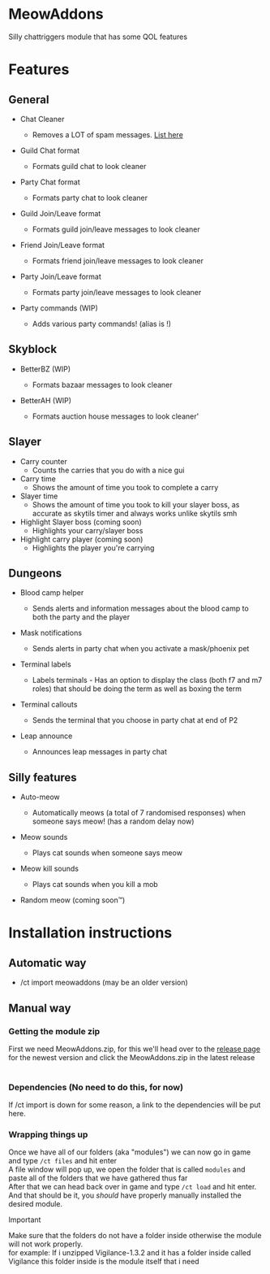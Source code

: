 # MeowAddons
Silly chattriggers module that has some QOL features

# Features 

## General
 
- Chat Cleaner 
  - Removes a LOT of spam messages. [List here](https://github.com/kiwidotzip/MeowAddons/blob/main/chatcleanerlist.json)

- Guild Chat format
  - Formats guild chat to look cleaner

- Party Chat format
  - Formats party chat to look cleaner

- Guild Join/Leave format
  - Formats guild join/leave messages to look cleaner

- Friend Join/Leave format
  - Formats friend join/leave messages to look cleaner

- Party Join/Leave format
  - Formats party join/leave messages to look cleaner

- Party commands (WIP)
  - Adds various party commands! (alias is !)

## Skyblock

- BetterBZ (WIP)
  - Formats bazaar messages to look cleaner

- BetterAH (WIP)
  - Formats auction house messages to look cleaner'

## Slayer

- Carry counter
  - Counts the carries that you do with a nice gui
- Carry time
  - Shows the amount of time you took to complete a carry
- Slayer time
  - Shows the amount of time you took to kill your slayer boss, as accurate as skytils timer and always works unlike skytils smh
- Highlight Slayer boss (coming soon)
  - Highlights your carry/slayer boss
- Highlight carry player (coming soon)
  - Highlights the player you're carrying

## Dungeons

- Blood camp helper
  - Sends alerts and information messages about the blood camp to both the party and the player

- Mask notifications
  - Sends alerts in party chat when you activate a mask/phoenix pet

- Terminal labels
  - Labels terminals - Has an option to display the class (both f7 and m7 roles) that should be doing the term as well as boxing the term

- Terminal callouts
  - Sends the terminal that you choose in party chat at end of P2

- Leap announce
  - Announces leap messages in party chat

## Silly features

- Auto-meow 
  - Automatically meows (a total of 7 randomised responses) when someone says meow! (has a random delay now)

- Meow sounds
  - Plays cat sounds when someone says meow

- Meow kill sounds
  - Plays cat sounds when you kill a mob

- Random meow (coming soon™)

# Installation instructions

## Automatic way

- /ct import meowaddons (may be an older version)

## Manual way

### Getting the module zip
First we need MeowAddons.zip, for this we'll head over to the [release page](https://github.com/kiwidotzip/MeowAddons/releases/) for the newest version and click the MeowAddons.zip in the latest release<br>
<br>

### Dependencies (No need to do this, for now)

If /ct import is down for some reason, a link to the dependencies will be put here.

### Wrapping things up
Once we have all of our folders (aka "modules") we can now go in game and type `/ct files` and hit enter<br>
A file window will pop up, we open the folder that is called `modules` and paste all of the folders that we have gathered thus far<br>
After that we can head back over in game and type `/ct load` and hit enter.<br>
And that should be it, you _should_ have properly manually installed the desired module.
> [!IMPORTANT]
> Make sure that the folders do not have a folder inside otherwise the module will not work properly.<br>
> for example: If i unzipped Vigilance-1.3.2 and it has a folder inside called Vigilance this folder inside is the module itself that i need


